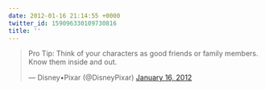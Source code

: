 ```yaml
---
date: 2012-01-16 21:14:55 +0000
twitter_id: 159096330109730816
title: ''
---
```


<blockquote class="twitter-tweet"><p lang="en" dir="ltr">Pro Tip: Think of your characters as good friends or family members. Know them inside and out.</p>&mdash; Disney•Pixar (@DisneyPixar) <a href="https://twitter.com/DisneyPixar/status/159047568360345602?ref_src=twsrc%5Etfw">January 16, 2012</a></blockquote>
<script async src="https://platform.twitter.com/widgets.js" charset="utf-8"></script>
